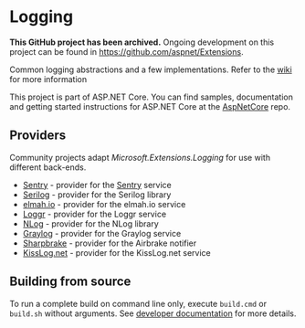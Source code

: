 Logging
=======

**This GitHub project has been archived.** Ongoing development on this project can be found in <https://github.com/aspnet/Extensions>.

Common logging abstractions and a few implementations. Refer to the [wiki](https://github.com/aspnet/Logging/wiki) for more information

This project is part of ASP.NET Core. You can find samples, documentation and getting started instructions for ASP.NET Core at the [AspNetCore](https://github.com/aspnet/AspNetCore) repo.

## Providers

Community projects adapt _Microsoft.Extensions.Logging_ for use with different back-ends.

 * [Sentry](https://github.com/getsentry/sentry-dotnet) - provider for the [Sentry](https://github.com/getsentry/sentry) service
 * [Serilog](https://github.com/serilog/serilog-framework-logging) - provider for the Serilog library
 * [elmah.io](https://github.com/elmahio/Elmah.Io.Extensions.Logging) - provider for the elmah.io service
 * [Loggr](https://github.com/imobile3/Loggr.Extensions.Logging) - provider for the Loggr service
 * [NLog](https://github.com/NLog/NLog.Extensions.Logging) - provider for the NLog library
 * [Graylog](https://github.com/mattwcole/gelf-extensions-logging) - provider for the Graylog service
 * [Sharpbrake](https://github.com/airbrake/sharpbrake#microsoftextensionslogging-integration) - provider for the Airbrake notifier
 * [KissLog.net](https://github.com/catalingavan/KissLog-net) - provider for the KissLog.net service

## Building from source

To run a complete build on command line only, execute `build.cmd` or `build.sh` without arguments. See [developer documentation](https://github.com/aspnet/Home/wiki) for more details.
